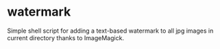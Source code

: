 # watermark
Simple shell script for adding a text-based watermark to all jpg images in current directory thanks to ImageMagick.
